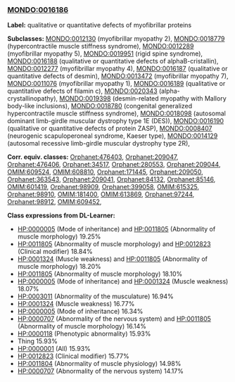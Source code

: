 
### [MONDO:0016186](http://purl.obolibrary.org/obo/MONDO_0016186)
**Label:** qualitative or quantitative defects of myofibrillar proteins

**Subclasses:** [MONDO:0012130](http://purl.obolibrary.org/obo/MONDO_0012130) (myofibrillar myopathy 2), [MONDO:0018779](http://purl.obolibrary.org/obo/MONDO_0018779) (hypercontractile muscle stiffness syndrome), [MONDO:0012289](http://purl.obolibrary.org/obo/MONDO_0012289) (myofibrillar myopathy 5), [MONDO:0019951](http://purl.obolibrary.org/obo/MONDO_0019951) (rigid spine syndrome), [MONDO:0016188](http://purl.obolibrary.org/obo/MONDO_0016188) (qualitative or quantitative defects of alphaB-cristallin), [MONDO:0012277](http://purl.obolibrary.org/obo/MONDO_0012277) (myofibrillar myopathy 4), [MONDO:0016187](http://purl.obolibrary.org/obo/MONDO_0016187) (qualitative or quantitative defects of desmin), [MONDO:0013472](http://purl.obolibrary.org/obo/MONDO_0013472) (myofibrillar myopathy 7), [MONDO:0011076](http://purl.obolibrary.org/obo/MONDO_0011076) (myofibrillar myopathy 1), [MONDO:0016189](http://purl.obolibrary.org/obo/MONDO_0016189) (qualitative or quantitative defects of filamin c), [MONDO:0020343](http://purl.obolibrary.org/obo/MONDO_0020343) (alpha-crystallinopathy), [MONDO:0019398](http://purl.obolibrary.org/obo/MONDO_0019398) (desmin-related myopathy with Mallory body-like inclusions), [MONDO:0018780](http://purl.obolibrary.org/obo/MONDO_0018780) (congenital generalized hypercontractile muscle stiffness syndrome), [MONDO:0018098](http://purl.obolibrary.org/obo/MONDO_0018098) (autosomal dominant limb-girdle muscular dystrophy type 1E (DES)), [MONDO:0016190](http://purl.obolibrary.org/obo/MONDO_0016190) (qualitative or quantitative defects of protein ZASP), [MONDO:0008407](http://purl.obolibrary.org/obo/MONDO_0008407) (neurogenic scapuloperoneal syndrome, Kaeser type), [MONDO:0014129](http://purl.obolibrary.org/obo/MONDO_0014129) (autosomal recessive limb-girdle muscular dystrophy type 2R), 

**Corr. equiv. classes:** [Orphanet:476403](http://www.orpha.net/ORDO/Orphanet_476403), [Orphanet:209047](http://www.orpha.net/ORDO/Orphanet_209047), [Orphanet:476406](http://www.orpha.net/ORDO/Orphanet_476406), [Orphanet:34517](http://www.orpha.net/ORDO/Orphanet_34517), [Orphanet:280553](http://www.orpha.net/ORDO/Orphanet_280553), [Orphanet:209044](http://www.orpha.net/ORDO/Orphanet_209044), [OMIM:609524](http://purl.obolibrary.org/obo/OMIM_609524), [OMIM:608810](http://purl.obolibrary.org/obo/OMIM_608810), [Orphanet:171445](http://www.orpha.net/ORDO/Orphanet_171445), [Orphanet:209050](http://www.orpha.net/ORDO/Orphanet_209050), [Orphanet:363543](http://www.orpha.net/ORDO/Orphanet_363543), [Orphanet:209041](http://www.orpha.net/ORDO/Orphanet_209041), [Orphanet:84132](http://www.orpha.net/ORDO/Orphanet_84132), [Orphanet:85146](http://www.orpha.net/ORDO/Orphanet_85146), [OMIM:601419](http://purl.obolibrary.org/obo/OMIM_601419), [Orphanet:98909](http://www.orpha.net/ORDO/Orphanet_98909), [Orphanet:399058](http://www.orpha.net/ORDO/Orphanet_399058), [OMIM:615325](http://purl.obolibrary.org/obo/OMIM_615325), [Orphanet:98910](http://www.orpha.net/ORDO/Orphanet_98910), [OMIM:181400](http://purl.obolibrary.org/obo/OMIM_181400), [OMIM:613869](http://purl.obolibrary.org/obo/OMIM_613869), [Orphanet:97244](http://www.orpha.net/ORDO/Orphanet_97244), [Orphanet:98912](http://www.orpha.net/ORDO/Orphanet_98912), [OMIM:609452](http://purl.obolibrary.org/obo/OMIM_609452), 

**Class expressions from DL-Learner:**

- [HP:0000005](http://purl.obolibrary.org/obo/HP_0000005) (Mode of inheritance) and [HP:0011805](http://purl.obolibrary.org/obo/HP_0011805) (Abnormality of muscle morphology) 19.25%
- [HP:0011805](http://purl.obolibrary.org/obo/HP_0011805) (Abnormality of muscle morphology) and [HP:0012823](http://purl.obolibrary.org/obo/HP_0012823) (Clinical modifier) 18.84%
- [HP:0001324](http://purl.obolibrary.org/obo/HP_0001324) (Muscle weakness) and [HP:0011805](http://purl.obolibrary.org/obo/HP_0011805) (Abnormality of muscle morphology) 18.20%
- [HP:0011805](http://purl.obolibrary.org/obo/HP_0011805) (Abnormality of muscle morphology) 18.10%
- [HP:0000005](http://purl.obolibrary.org/obo/HP_0000005) (Mode of inheritance) and [HP:0001324](http://purl.obolibrary.org/obo/HP_0001324) (Muscle weakness) 18.07%
- [HP:0003011](http://purl.obolibrary.org/obo/HP_0003011) (Abnormality of the musculature) 16.94%
- [HP:0001324](http://purl.obolibrary.org/obo/HP_0001324) (Muscle weakness) 16.77%
- [HP:0000005](http://purl.obolibrary.org/obo/HP_0000005) (Mode of inheritance) 16.34%
- [HP:0000707](http://purl.obolibrary.org/obo/HP_0000707) (Abnormality of the nervous system) and [HP:0011805](http://purl.obolibrary.org/obo/HP_0011805) (Abnormality of muscle morphology) 16.14%
- [HP:0000118](http://purl.obolibrary.org/obo/HP_0000118) (Phenotypic abnormality) 15.93%
- Thing 15.93%
- [HP:0000001](http://purl.obolibrary.org/obo/HP_0000001) (All) 15.93%
- [HP:0012823](http://purl.obolibrary.org/obo/HP_0012823) (Clinical modifier) 15.77%
- [HP:0011804](http://purl.obolibrary.org/obo/HP_0011804) (Abnormality of muscle physiology) 14.98%
- [HP:0000707](http://purl.obolibrary.org/obo/HP_0000707) (Abnormality of the nervous system) 14.17%



